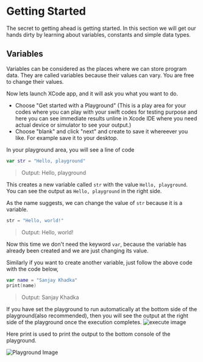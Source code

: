 # Getting Started
The secret to getting ahead is getting started. In this section we will get our hands dirty by learning about variables, constants and simple data types.

## Variables
Variables can be considered as the places where we can store program data. They are called variables because their values can vary. You are free to change their values.

Now lets launch XCode app, and it will ask you what you want to do. 
* Choose "Get started with a Playground" (This is a play area for your codes where you can play with your swift codes for testing purpose and here you can see immediate results unline in Xcode IDE where you need actual device or simulator to see your output.)
* Choose "blank" and click "next" and create to save it whereever you like. For example save it to your desktop. 

In your playground area, you will see a line of code

```swift
var str = "Hello, playground"
```

> Output: Hello, playground

This creates a new variable called ``str`` with the value ``Hello, playground``. You can see the output as ``Hello, playground`` in the right side. 

As the name suggests, we can change the value of ``str`` because it is a variable.

```swift
str = "Hello, world!"    
```

> Output: Hello, world!

Now this time we don't need the keyword ```var```, because the variable has already been created and we are just changing its value. 

Similarly if you want to create another variable, just follow the above code with the code below,

```swift
var name = "Sanjay Khadka"
print(name)
```

> Output: Sanjay Khadka

If you have set the playground to run automatically at the bottom side of the playground(also recommended), then you will see the output at the right side of the playground once the execution completes. 
![execute image](https://github.com/sanjaykhadka/learn-swift-coding/blob/master/images/execute.gif)

Here print is used to print the output to the bottom console of the playground.

![Playground Image](https://github.com/sanjaykhadka/learn-swift-coding/blob/master/images/playground.png)

